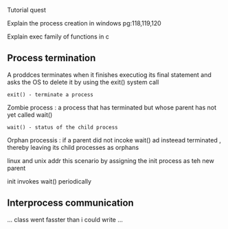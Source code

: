 Tutorial quest

Explain the process creation in windows pg:118,119,120

Explain exec family of functions in c

## Process termination
A proddces terminates when it finishes executiog its final statement and  asks the OS to delete it by using the exit() system call

`exit() - terminate a process`

Zombie process : a process that has terminated but whose parent has not yet called wait()

`wait() - status of the child process`

Orphan processis : if a parent did not incoke wait() ad insteead terminated , thereby leaving its child processes as orphans

linux and unix addr this scenario by assigning the init process as teh new parent 

init invokes wait() periodically

## Interprocess communication
... class went fasster than i could write ...


